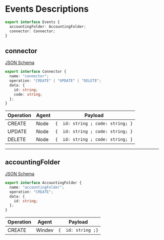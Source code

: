 # Events Descriptions

```ts
export interface Events {
  accountingFolder: AccountingFolder;
  connector: Connector;
}
```

## connector

[JSON Schema](./json-schema/events/connector.json)

```ts
export interface Connector {
  name: "connector";
  operation: "CREATE" | "UPDATE" | "DELETE";
  data: {
    id: string;
    code: string;
  };
}
```

| Operation  | Agent  | Payload  |
|---|---|---|
| CREATE  | Node  | ```{  id: string ; code: string; }```  |
| UPDATE  | Node  | ```{  id: string ; code: string; }```  |
| DELETE  | Node  | ```{  id: string ; code: string; }```  |

---

## accountingFolder

[JSON Schema](./json-schema/events/accountingFolder.json)

```ts
export interface AccountingFolder {
  name: "accountingFolder";
  operation: "CREATE";
  data: {
    id: string;
  };
}
```

| Operation  | Agent  | Payload  |
|---|---|---|
| CREATE  | Windev  | ```{  id: string ;}```  |
